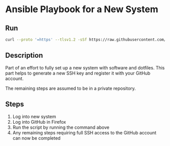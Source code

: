 # Ansible Playbook for a New System

## Run

```bash
curl --proto '=https' --tlsv1.2 -sSf https://raw.githubusercontent.com/celynw/bootstrap/master/bootstrap.sh | sh
```

## Description

Part of an effort to fully set up a new system with software and dotfiles.
This part helps to generate a new SSH key and register it with your GitHub account.

The remaining steps are assumed to be in a private repository.

## Steps

1. Log into new system
1. Log into GitHub in Firefox
1. Run the script by running the command above
1. Any remaining steps requiring full SSH access to the GitHub account can now be completed
